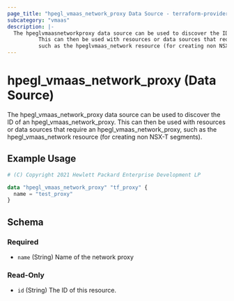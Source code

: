 ```yaml
---
page_title: "hpegl_vmaas_network_proxy Data Source - terraform-provider-hpegl"
subcategory: "vmaas"
description: |-
  The hpeglvmaasnetworkproxy data source can be used to discover the ID of an hpeglvmaasnetworkproxy.
          This can then be used with resources or data sources that require an hpeglvmaasnetworkproxy,
          such as the hpeglvmaas_network resource (for creating non NSX-T segments).
---
```

# hpegl_vmaas_network_proxy (Data Source)
The hpegl_vmaas_network_proxy data source can be used to discover the ID of an hpegl_vmaas_network_proxy.
		This can then be used with resources or data sources that require an hpegl_vmaas_network_proxy,
		such as the hpegl_vmaas_network resource (for creating non NSX-T segments).
## Example Usage
```terraform
# (C) Copyright 2021 Hewlett Packard Enterprise Development LP

data "hpegl_vmaas_network_proxy" "tf_proxy" {
  name = "test_proxy"
}
```
<!-- schema generated by tfplugindocs -->
## Schema

### Required

- `name` (String) Name of the network proxy

### Read-Only

- `id` (String) The ID of this resource.

